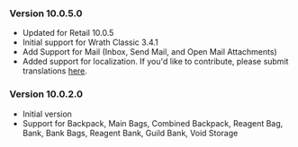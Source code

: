 ### Version 10.0.5.0

* Updated for Retail 10.0.5
* Initial support for Wrath Classic 3.4.1
* Add Support for Mail (Inbox, Send Mail, and Open Mail Attachments)
* Added support for localization. If you'd like to contribute, please submit translations [here](https://www.curseforge.com/wow/addons/masque-blizz-inventory/localization).

### Version 10.0.2.0

* Initial version
* Support for Backpack, Main Bags, Combined Backpack, Reagent Bag, Bank, Bank Bags, Reagent Bank, Guild Bank, Void Storage
